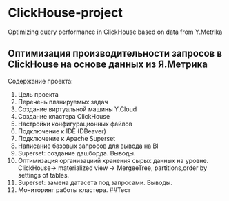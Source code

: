 # ClickHouse-project
Optimizing query performance in ClickHouse based on data from Y.Metrika
## Оптимизация производительности запросов в ClickHouse на основе данных из Я.Метрика
Содержание проекта:
1. Цель проекта
2. Перечень планируемых задач
3. Создание виртуальной машины Y.Cloud
4. Создание кластера ClickHouse
5. Настройки конфигурационных файлов
6. Подключение к IDE (DBeaver)
7. Подключение к Apache Superset
8. Написание базовых запросов для вывода на BI
9. Superset: создание дашборда. Выводы.
10. Оптимизация организациий хранения сырых данных на уровне.
    ClickHouse-> materialized view -> MergeeTree, partitions,order by settings of tables.
11. Superset: замена датасета под запросами. Выводы.
12. Мониторинг работы кластера.
    ##Тест
